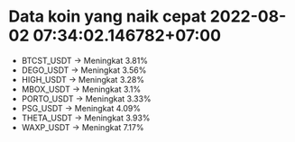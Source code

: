# Data koin yang naik cepat 2022-08-02 07:34:02.146782+07:00

* BTCST_USDT -> Meningkat 3.81%
* DEGO_USDT -> Meningkat 3.56%
* HIGH_USDT -> Meningkat 3.28%
* MBOX_USDT -> Meningkat 3.1%
* PORTO_USDT -> Meningkat 3.33%
* PSG_USDT -> Meningkat 4.09%
* THETA_USDT -> Meningkat 3.93%
* WAXP_USDT -> Meningkat 7.17%
